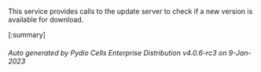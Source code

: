 






This service provides calls to the update server to check if a new version is available for download.

[:summary]

###### Auto generated by Pydio Cells Enterprise Distribution v4.0.6-rc3 on 9-Jan-2023
